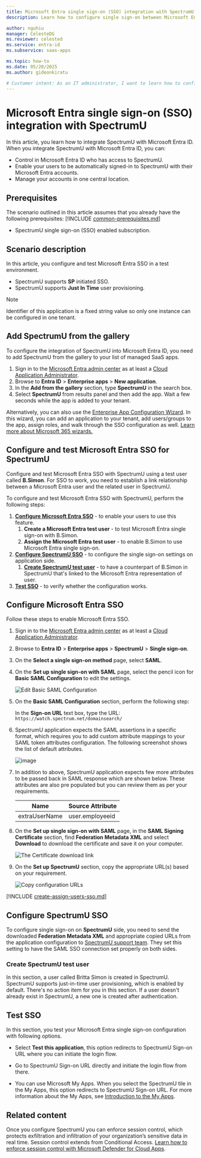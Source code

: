 ```yaml
---
title: Microsoft Entra single sign-on (SSO) integration with SpectrumU
description: Learn how to configure single sign-on between Microsoft Entra ID and SpectrumU.

author: nguhiu
manager: CelesteDG
ms.reviewer: celested
ms.service: entra-id
ms.subservice: saas-apps

ms.topic: how-to
ms.date: 05/20/2025
ms.author: gideonkiratu

# Customer intent: As an IT administrator, I want to learn how to configure single sign-on between Microsoft Entra ID and SpectrumU so that I can control who has access to SpectrumU, enable automatic sign-in with Microsoft Entra accounts, and manage my accounts in one central location.
---
```


# Microsoft Entra single sign-on (SSO) integration with SpectrumU

In this article,  you learn how to integrate SpectrumU with Microsoft Entra ID. When you integrate SpectrumU with Microsoft Entra ID, you can:

* Control in Microsoft Entra ID who has access to SpectrumU.
* Enable your users to be automatically signed-in to SpectrumU with their Microsoft Entra accounts.
* Manage your accounts in one central location.

## Prerequisites
The scenario outlined in this article assumes that you already have the following prerequisites:
[!INCLUDE [common-prerequisites.md](~/identity/saas-apps/includes/common-prerequisites.md)]
* SpectrumU single sign-on (SSO) enabled subscription.

## Scenario description

In this article,  you configure and test Microsoft Entra SSO in a test environment.

* SpectrumU supports **SP** initiated SSO.
* SpectrumU supports **Just In Time** user provisioning.

> [!NOTE]
> Identifier of this application is a fixed string value so only one instance can be configured in one tenant.

## Add SpectrumU from the gallery

To configure the integration of SpectrumU into Microsoft Entra ID, you need to add SpectrumU from the gallery to your list of managed SaaS apps.

1. Sign in to the [Microsoft Entra admin center](https://entra.microsoft.com) as at least a [Cloud Application Administrator](~/identity/role-based-access-control/permissions-reference.md#cloud-application-administrator).
1. Browse to **Entra ID** > **Enterprise apps** > **New application**.
1. In the **Add from the gallery** section, type **SpectrumU** in the search box.
1. Select **SpectrumU** from results panel and then add the app. Wait a few seconds while the app is added to your tenant.

 Alternatively, you can also use the [Enterprise App Configuration Wizard](https://portal.office.com/AdminPortal/home?Q=Docs#/azureadappintegration). In this wizard, you can add an application to your tenant, add users/groups to the app, assign roles, and walk through the SSO configuration as well. [Learn more about Microsoft 365 wizards.](/microsoft-365/admin/misc/azure-ad-setup-guides)

<a name='configure-and-test-azure-ad-sso-for-spectrumu'></a>

## Configure and test Microsoft Entra SSO for SpectrumU

Configure and test Microsoft Entra SSO with SpectrumU using a test user called **B.Simon**. For SSO to work, you need to establish a link relationship between a Microsoft Entra user and the related user in SpectrumU.

To configure and test Microsoft Entra SSO with SpectrumU, perform the following steps:

1. **[Configure Microsoft Entra SSO](#configure-azure-ad-sso)** - to enable your users to use this feature.
    1. **Create a Microsoft Entra test user** - to test Microsoft Entra single sign-on with B.Simon.
    1. **Assign the Microsoft Entra test user** - to enable B.Simon to use Microsoft Entra single sign-on.
1. **[Configure SpectrumU SSO](#configure-spectrumu-sso)** - to configure the single sign-on settings on application side.
    1. **[Create SpectrumU test user](#create-spectrumu-test-user)** - to have a counterpart of B.Simon in SpectrumU that's linked to the Microsoft Entra representation of user.
1. **[Test SSO](#test-sso)** - to verify whether the configuration works.

<a name='configure-azure-ad-sso'></a>

## Configure Microsoft Entra SSO

Follow these steps to enable Microsoft Entra SSO.

1. Sign in to the [Microsoft Entra admin center](https://entra.microsoft.com) as at least a [Cloud Application Administrator](~/identity/role-based-access-control/permissions-reference.md#cloud-application-administrator).
1. Browse to **Entra ID** > **Enterprise apps** > **SpectrumU** > **Single sign-on**.
1. On the **Select a single sign-on method** page, select **SAML**.
1. On the **Set up single sign-on with SAML** page, select the pencil icon for **Basic SAML Configuration** to edit the settings.

   ![Edit Basic SAML Configuration](common/edit-urls.png)

1. On the **Basic SAML Configuration** section, perform the following step:

    In the **Sign-on URL** text box, type the URL:
    `https://watch.spectrum.net/domainsearch/`

1. SpectrumU application expects the SAML assertions in a specific format, which requires you to add custom attribute mappings to your SAML token attributes configuration. The following screenshot shows the list of default attributes.

	![image](common/default-attributes.png)

1. In addition to above, SpectrumU application expects few more attributes to be passed back in SAML response which are shown below. These attributes are also pre populated but you can review them as per your requirements.
	
	| Name |  Source Attribute|
	| ------------- | --------- |
	| extraUserName | user.employeeid |

1. On the **Set up single sign-on with SAML** page, in the **SAML Signing Certificate** section,  find **Federation Metadata XML** and select **Download** to download the certificate and save it on your computer.

	![The Certificate download link](common/metadataxml.png)

1. On the **Set up SpectrumU** section, copy the appropriate URL(s) based on your requirement.

	![Copy configuration URLs](common/copy-configuration-urls.png)

<a name='create-an-azure-ad-test-user'></a>

[!INCLUDE [create-assign-users-sso.md](~/identity/saas-apps/includes/create-assign-users-sso.md)]

## Configure SpectrumU SSO

To configure single sign-on on **SpectrumU** side, you need to send the downloaded **Federation Metadata XML** and appropriate copied URLs from the application configuration to [SpectrumU support team](https://enterprise.spectrum.com/support.html). They set this setting to have the SAML SSO connection set properly on both sides.

### Create SpectrumU test user

In this section, a user called Britta Simon is created in SpectrumU. SpectrumU supports just-in-time user provisioning, which is enabled by default. There's no action item for you in this section. If a user doesn't already exist in SpectrumU, a new one is created after authentication.

## Test SSO 

In this section, you test your Microsoft Entra single sign-on configuration with following options. 

* Select **Test this application**, this option redirects to SpectrumU Sign-on URL where you can initiate the login flow. 

* Go to SpectrumU Sign-on URL directly and initiate the login flow from there.

* You can use Microsoft My Apps. When you select the SpectrumU tile in the My Apps, this option redirects to SpectrumU Sign-on URL. For more information about the My Apps, see [Introduction to the My Apps](https://support.microsoft.com/account-billing/sign-in-and-start-apps-from-the-my-apps-portal-2f3b1bae-0e5a-4a86-a33e-876fbd2a4510).

## Related content

Once you configure SpectrumU you can enforce session control, which protects exfiltration and infiltration of your organization’s sensitive data in real time. Session control extends from Conditional Access. [Learn how to enforce session control with Microsoft Defender for Cloud Apps](/cloud-app-security/proxy-deployment-aad).
